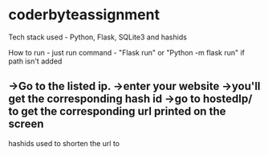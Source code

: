 # coderbyteassignment

Tech stack used - Python, Flask, SQLite3 and hashids 

How to run - 
just run command - "Flask run"
or
"Python -m flask run" if path isn't added

->Go to the listed ip.
->enter your website
->you'll get the corresponding hash id
->go to hostedIp/<id> to get the corresponding url printed on the screen
-


hashids used to shorten the url to 